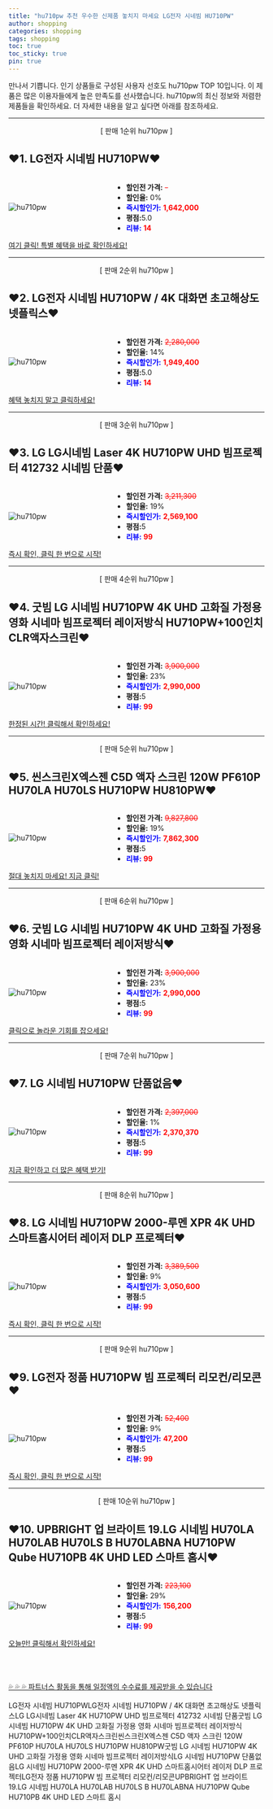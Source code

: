 ```yaml
---
title: "hu710pw 추천 우수한 신제품 놓치지 마세요 LG전자 시네빔 HU710PW"
author: shopping
categories: shopping
tags: shopping
toc: true
toc_sticky: true
pin: true
---
```

만나서 기쁩니다. 인기 상품들로 구성된 사용자 선호도 hu710pw TOP 10입니다. 이 제품은 많은 이용자들에게 높은 만족도를 선사했습니다. hu710pw의 최신 정보와 저렴한 제품들을 확인하세요. 더 자세한 내용을 알고 싶다면 아래를 참조하세요.

---
<p class="toplist" style="margin: 0 auto; display: block; width: fit-content;">[ 판매 1순위 hu710pw ]</p>

<h2><strong>❤️1. LG전자 시네빔 HU710PW❤️</strong></h2>

<div style="display: flex; align-items: center;">
    <div style="flex: 0.4;">
        <img src="https://thumbnail6.coupangcdn.com/thumbnails/remote/230x230ex/image/vendor_inventory/f134/4c94e1391add2a6a3664d1570ebac36fdbdc4de2fb0e3e43e2560cbce1ca.jpg" alt="hu710pw" style="max-width: 100%;">
    </div>
    <div style="flex: 0.6; margin-left: 10px;">
        <ul>
            <li><strong>할인전 가격:</strong> <del style="color: red;">-</del></li>
            <li><strong>할인율:</strong> 0%</li>
            <li><span style='color:blue'><strong>즉시할인가:</strong></span> <span style='color:red'><strong>1,642,000</strong></span></li>
            <li><strong>평점:</strong>5.0</li>
            <li><span style='color:blue'><strong>리뷰:</strong></span> <span style='color:red'><strong>14</strong></span></li>
        </ul>
    </div>
</div>
<div class="center">
    <a href="https://William4Davisa.github.io?lptag=AF9450613&subid=githubio&pageKey=6333026677&traceid=V0-153&itemId=13251455864&vendorItemId=85165784270" class="myButton">
        여기 클릭! 특별 혜택을 바로 확인하세요!
    </a>
</div>


---
<p class="toplist" style="margin: 0 auto; display: block; width: fit-content;">[ 판매 2순위 hu710pw ]</p>

<h2><strong>❤️2. LG전자 시네빔 HU710PW / 4K 대화면 초고해상도 넷플릭스❤️</strong></h2>

<div style="display: flex; align-items: center;">
    <div style="flex: 0.4;">
        <img src="https://thumbnail8.coupangcdn.com/thumbnails/remote/230x230ex/image/vendor_inventory/d335/d794fcfc5e0a9fcc1a6db18ad9d85f1fb877c6a2ce93ea83db7a9268dae3.jpg" alt="hu710pw" style="max-width: 100%;">
    </div>
    <div style="flex: 0.6; margin-left: 10px;">
        <ul>
            <li><strong>할인전 가격:</strong> <del style="color: red;">2,280,000</del></li>
            <li><strong>할인율:</strong> 14%</li>
            <li><span style='color:blue'><strong>즉시할인가:</strong></span> <span style='color:red'><strong>1,949,400</strong></span></li>
            <li><strong>평점:</strong>5.0</li>
            <li><span style='color:blue'><strong>리뷰:</strong></span> <span style='color:red'><strong>14</strong></span></li>
        </ul>
    </div>
</div>
<div class="center">
    <a href="https://William4Davisa.github.io?lptag=AF9450613&subid=githubio&pageKey=6333026677&traceid=V0-153&itemId=23560472345&vendorItemId=90586463589" class="myButton">
        혜택 놓치지 말고 클릭하세요!
    </a>
</div>


---
<p class="toplist" style="margin: 0 auto; display: block; width: fit-content;">[ 판매 3순위 hu710pw ]</p>

<h2><strong>❤️3. LG LG시네빔 Laser 4K HU710PW UHD 빔프로젝터 412732 시네빔 단품❤️</strong></h2>

<div style="display: flex; align-items: center;">
    <div style="flex: 0.4;">
        <img src="https://thumbnail10.coupangcdn.com/thumbnails/remote/230x230ex/image/vendor_inventory/7c69/dc150952f4d5f82c5f75ce3967a828e57a796382035df55e87717a253717.jpg" alt="hu710pw" style="max-width: 100%;">
    </div>
    <div style="flex: 0.6; margin-left: 10px;">
        <ul>
            <li><strong>할인전 가격:</strong> <del style="color: red;">3,211,300</del></li>
            <li><strong>할인율:</strong> 19%</li>
            <li><span style='color:blue'><strong>즉시할인가:</strong></span> <span style='color:red'><strong>2,569,100</strong></span></li>
            <li><strong>평점:</strong>5</li>
            <li><span style='color:blue'><strong>리뷰:</strong></span> <span style='color:red'><strong>99</strong></span></li>
        </ul>
    </div>
</div>
<div class="center">
    <a href="https://William4Davisa.github.io?lptag=AF9450613&subid=githubio&pageKey=8220022499&traceid=V0-153&itemId=23624060818&vendorItemId=90649619604" class="myButton">
        즉시 확인, 클릭 한 번으로 시작!
    </a>
</div>


---
<p class="toplist" style="margin: 0 auto; display: block; width: fit-content;">[ 판매 4순위 hu710pw ]</p>

<h2><strong>❤️4. 굿빔 LG 시네빔 HU710PW 4K UHD 고화질 가정용 영화 시네마 빔프로젝터 레이저방식 HU710PW+100인치CLR액자스크린❤️</strong></h2>

<div style="display: flex; align-items: center;">
    <div style="flex: 0.4;">
        <img src="https://thumbnail8.coupangcdn.com/thumbnails/remote/230x230ex/image/vendor_inventory/6324/ba0929bcd27cfb36bd40c7500d5582480ebb01bf02d47c57f6a18cb6011d.jpg" alt="hu710pw" style="max-width: 100%;">
    </div>
    <div style="flex: 0.6; margin-left: 10px;">
        <ul>
            <li><strong>할인전 가격:</strong> <del style="color: red;">3,900,000</del></li>
            <li><strong>할인율:</strong> 23%</li>
            <li><span style='color:blue'><strong>즉시할인가:</strong></span> <span style='color:red'><strong>2,990,000</strong></span></li>
            <li><strong>평점:</strong>5</li>
            <li><span style='color:blue'><strong>리뷰:</strong></span> <span style='color:red'><strong>99</strong></span></li>
        </ul>
    </div>
</div>
<div class="center">
    <a href="https://William4Davisa.github.io?lptag=AF9450613&subid=githubio&pageKey=6431612188&traceid=V0-153&itemId=13882908096&vendorItemId=81132692632" class="myButton">
        한정된 시간! 클릭해서 확인하세요!
    </a>
</div>


---
<p class="toplist" style="margin: 0 auto; display: block; width: fit-content;">[ 판매 5순위 hu710pw ]</p>

<h2><strong>❤️5. 씬스크린X엑스젠 C5D 액자 스크린 120W PF610P HU70LA HU70LS HU710PW HU810PW❤️</strong></h2>

<div style="display: flex; align-items: center;">
    <div style="flex: 0.4;">
        <img src="https://thumbnail8.coupangcdn.com/thumbnails/remote/230x230ex/image/vendor_inventory/eefd/341fd2c2ad11359c9a2143b845b3f5212096d4d5a48be1e4712690967007.jpg" alt="hu710pw" style="max-width: 100%;">
    </div>
    <div style="flex: 0.6; margin-left: 10px;">
        <ul>
            <li><strong>할인전 가격:</strong> <del style="color: red;">9,827,800</del></li>
            <li><strong>할인율:</strong> 19%</li>
            <li><span style='color:blue'><strong>즉시할인가:</strong></span> <span style='color:red'><strong>7,862,300</strong></span></li>
            <li><strong>평점:</strong>5</li>
            <li><span style='color:blue'><strong>리뷰:</strong></span> <span style='color:red'><strong>99</strong></span></li>
        </ul>
    </div>
</div>
<div class="center">
    <a href="https://William4Davisa.github.io?lptag=AF9450613&subid=githubio&pageKey=8243420486&traceid=V0-153&itemId=23723036305&vendorItemId=90747855111" class="myButton">
        절대 놓치지 마세요! 지금 클릭!
    </a>
</div>


---
<p class="toplist" style="margin: 0 auto; display: block; width: fit-content;">[ 판매 6순위 hu710pw ]</p>

<h2><strong>❤️6. 굿빔 LG 시네빔 HU710PW 4K UHD 고화질 가정용 영화 시네마 빔프로젝터 레이저방식❤️</strong></h2>

<div style="display: flex; align-items: center;">
    <div style="flex: 0.4;">
        <img src="https://thumbnail8.coupangcdn.com/thumbnails/remote/230x230ex/image/vendor_inventory/6324/ba0929bcd27cfb36bd40c7500d5582480ebb01bf02d47c57f6a18cb6011d.jpg" alt="hu710pw" style="max-width: 100%;">
    </div>
    <div style="flex: 0.6; margin-left: 10px;">
        <ul>
            <li><strong>할인전 가격:</strong> <del style="color: red;">3,900,000</del></li>
            <li><strong>할인율:</strong> 23%</li>
            <li><span style='color:blue'><strong>즉시할인가:</strong></span> <span style='color:red'><strong>2,990,000</strong></span></li>
            <li><strong>평점:</strong>5</li>
            <li><span style='color:blue'><strong>리뷰:</strong></span> <span style='color:red'><strong>99</strong></span></li>
        </ul>
    </div>
</div>
<div class="center">
    <a href="https://William4Davisa.github.io?lptag=AF9450613&subid=githubio&pageKey=6413138173&traceid=V0-153&itemId=13762378536&vendorItemId=81132355781" class="myButton">
        클릭으로 놀라운 기회를 잡으세요!
    </a>
</div>


---
<p class="toplist" style="margin: 0 auto; display: block; width: fit-content;">[ 판매 7순위 hu710pw ]</p>

<h2><strong>❤️7. LG 시네빔 HU710PW 단품없음❤️</strong></h2>

<div style="display: flex; align-items: center;">
    <div style="flex: 0.4;">
        <img src="https://thumbnail6.coupangcdn.com/thumbnails/remote/230x230ex/image/vendor_inventory/aa97/6f732c66b577d71499afda00e41006eb7d2d768635baf88c2c48e7de65c2.jpg" alt="hu710pw" style="max-width: 100%;">
    </div>
    <div style="flex: 0.6; margin-left: 10px;">
        <ul>
            <li><strong>할인전 가격:</strong> <del style="color: red;">2,397,000</del></li>
            <li><strong>할인율:</strong> 1%</li>
            <li><span style='color:blue'><strong>즉시할인가:</strong></span> <span style='color:red'><strong>2,370,370</strong></span></li>
            <li><strong>평점:</strong>5</li>
            <li><span style='color:blue'><strong>리뷰:</strong></span> <span style='color:red'><strong>99</strong></span></li>
        </ul>
    </div>
</div>
<div class="center">
    <a href="https://William4Davisa.github.io?lptag=AF9450613&subid=githubio&pageKey=8179393229&traceid=V0-153&itemId=23380937110&vendorItemId=90410970886" class="myButton">
        지금 확인하고 더 많은 혜택 받기!
    </a>
</div>


---
<p class="toplist" style="margin: 0 auto; display: block; width: fit-content;">[ 판매 8순위 hu710pw ]</p>

<h2><strong>❤️8. LG 시네빔 HU710PW 2000-루멘 XPR 4K UHD 스마트홈시어터 레이저 DLP 프로젝터❤️</strong></h2>

<div style="display: flex; align-items: center;">
    <div style="flex: 0.4;">
        <img src="https://thumbnail8.coupangcdn.com/thumbnails/remote/230x230ex/image/vendor_inventory/7af4/385b51c088caea4ee346a7252d1b7359eb0f3afb902cded96424cc444720.jpg" alt="hu710pw" style="max-width: 100%;">
    </div>
    <div style="flex: 0.6; margin-left: 10px;">
        <ul>
            <li><strong>할인전 가격:</strong> <del style="color: red;">3,389,500</del></li>
            <li><strong>할인율:</strong> 9%</li>
            <li><span style='color:blue'><strong>즉시할인가:</strong></span> <span style='color:red'><strong>3,050,600</strong></span></li>
            <li><strong>평점:</strong>5</li>
            <li><span style='color:blue'><strong>리뷰:</strong></span> <span style='color:red'><strong>99</strong></span></li>
        </ul>
    </div>
</div>
<div class="center">
    <a href="https://William4Davisa.github.io?lptag=AF9450613&subid=githubio&pageKey=8020217720&traceid=V0-153&itemId=22410197441&vendorItemId=89455043347" class="myButton">
        즉시 확인, 클릭 한 번으로 시작!
    </a>
</div>


---
<p class="toplist" style="margin: 0 auto; display: block; width: fit-content;">[ 판매 9순위 hu710pw ]</p>

<h2><strong>❤️9. LG전자 정품 HU710PW 빔 프로젝터 리모컨/리모콘❤️</strong></h2>

<div style="display: flex; align-items: center;">
    <div style="flex: 0.4;">
        <img src="https://thumbnail9.coupangcdn.com/thumbnails/remote/230x230ex/image/vendor_inventory/9864/f8a9f7294b0ddb796afaec39d9322a8c41f5c2a8bba6ca966e4aab8e657d.jpg" alt="hu710pw" style="max-width: 100%;">
    </div>
    <div style="flex: 0.6; margin-left: 10px;">
        <ul>
            <li><strong>할인전 가격:</strong> <del style="color: red;">52,400</del></li>
            <li><strong>할인율:</strong> 9%</li>
            <li><span style='color:blue'><strong>즉시할인가:</strong></span> <span style='color:red'><strong>47,200</strong></span></li>
            <li><strong>평점:</strong>5</li>
            <li><span style='color:blue'><strong>리뷰:</strong></span> <span style='color:red'><strong>99</strong></span></li>
        </ul>
    </div>
</div>
<div class="center">
    <a href="https://William4Davisa.github.io?lptag=AF9450613&subid=githubio&pageKey=8021650843&traceid=V0-153&itemId=22415595377&vendorItemId=89460394571" class="myButton">
        즉시 확인, 클릭 한 번으로 시작!
    </a>
</div>


---
<p class="toplist" style="margin: 0 auto; display: block; width: fit-content;">[ 판매 10순위 hu710pw ]</p>

<h2><strong>❤️10. UPBRIGHT 업 브라이트 19.LG 시네빔 HU70LA HU70LAB HU70LS B HU70LABNA HU710PW Qube HU710PB 4K UHD LED 스마트 홈시❤️</strong></h2>

<div style="display: flex; align-items: center;">
    <div style="flex: 0.4;">
        <img src="https://thumbnail6.coupangcdn.com/thumbnails/remote/230x230ex/image/vendor_inventory/93f7/0f82d7e1879f73a323b6398b1b883865369b75f5cacd8af7d0051322b3b2.jpg" alt="hu710pw" style="max-width: 100%;">
    </div>
    <div style="flex: 0.6; margin-left: 10px;">
        <ul>
            <li><strong>할인전 가격:</strong> <del style="color: red;">223,100</del></li>
            <li><strong>할인율:</strong> 29%</li>
            <li><span style='color:blue'><strong>즉시할인가:</strong></span> <span style='color:red'><strong>156,200</strong></span></li>
            <li><strong>평점:</strong>5</li>
            <li><span style='color:blue'><strong>리뷰:</strong></span> <span style='color:red'><strong>99</strong></span></li>
        </ul>
    </div>
</div>
<div class="center">
    <a href="https://William4Davisa.github.io?lptag=AF9450613&subid=githubio&pageKey=8021179662&traceid=V0-153&itemId=22414043597&vendorItemId=89681443849" class="myButton">
        오늘만! 클릭해서 확인하세요!
    </a>
</div>

<br><br><br>[💦 💦 💦 파트너스 활동을 통해 일정액의 수수료를 제공받을 수 있습니다](https://link.coupang.com/a/bcpT2c)<br><br>LG전자 시네빔 HU710PWLG전자 시네빔 HU710PW / 4K 대화면 초고해상도 넷플릭스LG LG시네빔 Laser 4K HU710PW UHD 빔프로젝터 412732 시네빔 단품굿빔 LG 시네빔 HU710PW 4K UHD 고화질 가정용 영화 시네마 빔프로젝터 레이저방식 HU710PW+100인치CLR액자스크린씬스크린X엑스젠 C5D 액자 스크린 120W PF610P HU70LA HU70LS HU710PW HU810PW굿빔 LG 시네빔 HU710PW 4K UHD 고화질 가정용 영화 시네마 빔프로젝터 레이저방식LG 시네빔 HU710PW 단품없음LG 시네빔 HU710PW 2000-루멘 XPR 4K UHD 스마트홈시어터 레이저 DLP 프로젝터LG전자 정품 HU710PW 빔 프로젝터 리모컨/리모콘UPBRIGHT 업 브라이트 19.LG 시네빔 HU70LA HU70LAB HU70LS B HU70LABNA HU710PW Qube HU710PB 4K UHD LED 스마트 홈시